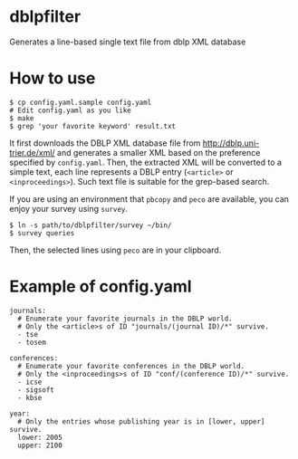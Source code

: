 # dblpfilter
Generates a line-based single text file from dblp XML database

# How to use
```
$ cp config.yaml.sample config.yaml
# Edit config.yaml as you like
$ make
$ grep 'your favorite keyword' result.txt
```
It first downloads the DBLP XML database file from http://dblp.uni-trier.de/xml/
and generates a smaller XML based on the preference specified by `config.yaml`.
Then, the extracted XML will be converted to a simple text, each line represents
a DBLP entry (`<article>` or `<inproceedings>`).
Such text file is suitable for the grep-based search.

If you are using an environment that `pbcopy` and `peco` are available, you can enjoy your survey using `survey`.
```
$ ln -s path/to/dblpfilter/survey ~/bin/
$ survey queries
```
Then, the selected lines using `peco` are in your clipboard.


# Example of config.yaml
```
journals:
  # Enumerate your favorite journals in the DBLP world.
  # Only the <article>s of ID "journals/(journal ID)/*" survive.
  - tse
  - tosem

conferences:
  # Enumerate your favorite conferences in the DBLP world.
  # Only the <inproceedings>s of ID "conf/(conference ID)/*" survive.
  - icse
  - sigsoft
  - kbse

year:
  # Only the entries whose publishing year is in [lower, upper] survive.
  lower: 2005
  upper: 2100
```
